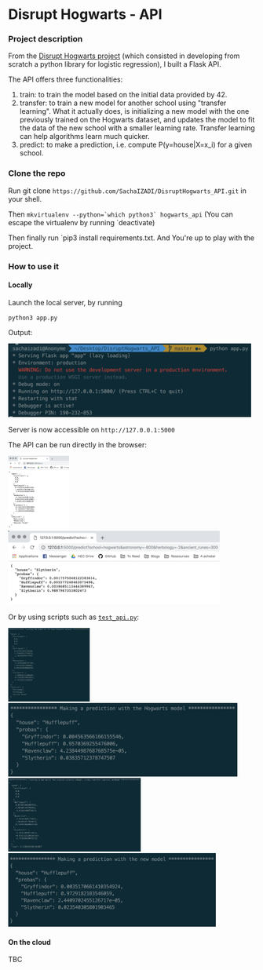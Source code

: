 # Disrupt Hogwarts - API

### Project description
From the [Disrupt Hogwarts project](https://github.com/SachaIZADI/DisruptHogwarts) (which consisted in developing from scratch a python library for logistic regression), I built a Flask API.

The API offers three functionalities:

1. train: to train the model based on the initial data provided by 42.
2. transfer: to train a new model for another school using "transfer learning". What it actually does, is initializing a new model with the one previously trained on the Hogwarts dataset, and updates the model to fit the data of the new school with a smaller learning rate. Transfer learning can help algorithms learn much quicker. 
2. predict: to make a prediction, i.e. compute P(y=house|X=x_i) for a given school.


### Clone the repo
Run git clone `https://github.com/SachaIZADI/DisruptHogwarts_API.git` in your shell.

Then ```mkvirtualenv --python=`which python3` hogwarts_api``` (You can escape the virtualenv by running `deactivate)

Then finally run `pip3 install requirements.txt. And You're up to play with the project.

### How to use it

#### Locally

Launch the local server, by running


    python3 app.py

Output:

<img src = "img/server.png" height="150">

Server is now accessible on `http://127.0.0.1:5000`

The API can be run directly in the browser:

<img src = "img/browser_train.png" height="150"> <img src = "img/browser_predict.png" height="150">

Or by using scripts such as [`test_api.py`](https://github.com/SachaIZADI/DisruptHogwarts_API/blob/master/test_and_debug/test_api.py):

<img src = "img/train.png" height="150"> <img src = "img/predict.png" height="150"> <img src = "img/transfer.png" height="150"> <img src = "img/predict_new.png" height="150">

#### On the cloud

TBC


